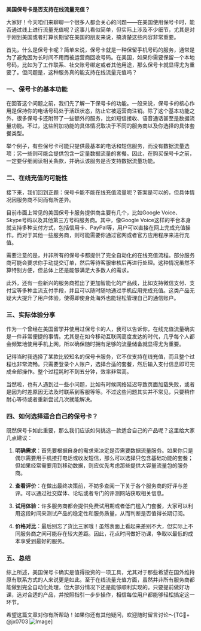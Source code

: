 **美国保号卡是否支持在线流量充值？**

大家好！今天咱们来聊聊一个很多人都会关心的问题——在美国使用保号卡时，能否通过线上进行流量充值呢？这事儿看似简单，但实际上涉及不少细节，尤其是对于刚到美国或者打算长期留在美国的朋友来说，搞清楚这些内容非常重要。

首先，什么是保号卡呢？简单来说，保号卡就是一种保留手机号码的服务，通常是为了避免因为长时间不用而被运营商回收号码。在美国，如果你需要保留一个本地号码，比如为了工作联系、社交账号绑定或者其他用途，那么保号卡就显得尤为重要了。但问题是，这种服务真的能支持在线流量充值吗？

### 一、保号卡的基本功能

在回答这个问题之前，我们先了解一下保号卡的功能。一般来说，保号卡的核心作用是保持你的电话号码处于活跃状态，防止它被运营商注销。除了这个基本功能之外，很多保号卡还附带了一些额外的服务，比如短信接收、语音通话甚至是数据流量功能。不过，这些附加功能的具体情况取决于不同的服务商以及你选择的具体套餐类型。

举个例子，有些保号卡可能只提供最基本的电话和短信服务，而没有数据流量选项；另一些则可能会提供包含一定量数据流量的套餐。因此，在购买保号卡之前，一定要仔细阅读相关条款，并确认该服务是否支持数据流量功能。

### 二、在线充值的可能性

接下来，我们回到正题：保号卡能不能在线充值流量呢？答案是可以的，但具体情况因服务商不同而有所差异。

目前市面上常见的美国保号卡服务提供商主要有几个，比如Google Voice、Skype号码以及其他第三方号码服务商。其中，像Google Voice这样的平台本身就支持多种支付方式，包括信用卡、PayPal等，用户可以直接在网上完成充值操作。而对于其他一些服务商，则可能需要你通过官网或者官方应用程序来进行充值。

需要注意的是，并非所有的保号卡都提供了完全自动化的在线充值流程。部分服务商可能会要求你手动提交订单，然后等待客服审核后再进行处理。这种情况虽然不算特别方便，但总体上还是能够满足大多数人的需求。

此外，还有一些新兴的服务商推出了更加智能化的产品线，比如支持微信支付、支付宝等多种主流支付手段，并且可以随时随地通过手机应用完成充值。这类产品无疑大大提升了用户体验，使得即使身处海外也能轻松管理自己的通信账户。

### 三、实际体验分享

作为一个曾经在美国留学并使用过保号卡的人，我可以告诉你，在线充值流量确实是一件非常便捷的事情。尤其是在如今移动互联网高度发达的时代，几乎每个人都会频繁地使用手机上网，所以确保随时拥有足够的流量储备就显得尤为重要。

记得当时我选择了某款比较知名的保号卡服务，它不仅支持在线充值，而且整个过程也非常流畅。只需要登录个人账户，选择合适的套餐，然后输入支付信息即可完成全部操作。整个过程耗时不到五分钟，效率非常高。

当然啦，也有人遇到过一些小问题，比如有时候网络延迟导致页面加载失败，或者是因为时差原因无法及时联系到客服等等。不过这些问题其实并不常见，只要稍作耐心等待或者重新尝试几次就能解决。

### 四、如何选择适合自己的保号卡？

既然保号卡如此重要，那么我们应该如何挑选一款适合自己的产品呢？这里给大家几点建议：

1. **明确需求**：首先要根据自身的需求来决定是否需要数据流量服务。如果你只是偶尔需要用手机接打电话或收发短信，那么可以选择只包含基础功能的套餐；但如果经常需要用到移动数据，则应优先考虑那些提供大容量流量包的服务商。

2. **查看评价**：在做出最终决策前，不妨多查阅一下关于各个服务商的好评与差评。可以通过社交媒体、论坛或者专门的评测网站获取相关信息。

3. **试用体验**：许多服务商都会提供免费试用期或者低门槛入门套餐，大家可以利用这段时间来测试产品的稳定性和服务质量，从而判断是否值得长期订阅。

4. **价格对比**：最后别忘了货比三家哦！虽然表面上看起来差别不大，但实际上不同服务商之间可能存在较大差距。因此，花点时间做好功课，争取以最低的成本享受到最好的服务。

### 五、总结

综上所述，美国保号卡确实是值得投资的一项工具，尤其对于那些希望在国外维持原有联系方式的人来说更是如此。至于在线流量充值方面，虽然并非所有服务商都能做到完全自动化处理，但大部分情况下还是能够顺利实现的。只要提前做好功课，选对合适的产品，并按照指引一步步操作，相信每位用户都能够轻松搞定这一环节。

希望这篇文章对你有所帮助！如果你还有其他疑问，欢迎随时留言讨论～[TG💪+ @jx0703 ![Image](https://github.com/user-attachments/assets/dbca1d08-cadb-493c-b0ec-ad6f7a83f270)]